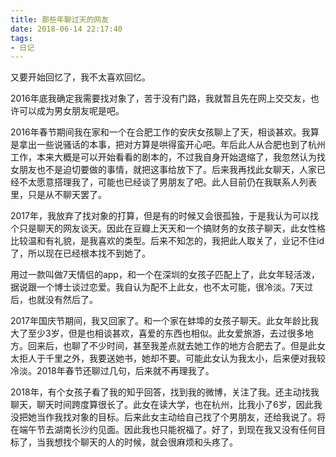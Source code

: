 ```yaml
---
title: 那些年聊过天的网友
date: 2018-06-14 22:17:40
tags:
- 日记
---
```


又要开始回忆了，我不太喜欢回忆。

2016年底我确定我需要找对象了，苦于没有门路，我就暂且先在网上交交友，也许可以成为男女朋友呢是吧。

2016年春节期间我在家和一个在合肥工作的安庆女孩聊上了天，相谈甚欢。我算是拿出一些说骚话的本事，把对方算是哄得蛮开心吧。年后此人从合肥也到了杭州工作，本来大概是可以开始看看的剧本的，不过我自身开始退缩了，我忽然认为找女朋友也不是迫切要做的事情，就把这事给放下了。后来我再找此女聊天，人家已经不太愿意搭理我了，可能也已经谈了男朋友了吧。此人目前仍在我联系人列表里，只是从不聊天罢了。

2017年，我放弃了找对象的打算，但是有的时候又会很孤独，于是我认为可以找个只是聊天的网友谈天。因此在豆瓣上天天和一个搞财务的女孩子聊天，此女性格比较温和有礼貌，是我喜欢的类型。后来不知怎的，我把此人取关了，业记不住id了，所以现在已经根本找不到她了。

用过一款叫做7天情侣的app，和一个在深圳的女孩子匹配上了，此女年轻活泼，据说跟一个博士谈过恋爱。我自认为配不上此女，也不太可能，很冷淡。7天过后，也就没有然后了。

2017年国庆节期间，我又回家了。和一个家在蚌埠的女孩子聊天。此女年龄比我大了至少3岁，但是也相谈甚欢，喜爱的东西也相似。此女爱旅游，去过很多地方。回来后，也聊了不少时间，甚至我差点就去她工作的地方合肥去了。但是此女太拒人于千里之外，我要送她书，她却不要。可能此女认为我太小，后来便对我较冷淡。2018年春节还聊过几句，后来就不再理我了。

2018年，有个女孩子看了我的知乎回答，找到我的微博，关注了我。还主动找我聊天，聊天时间跨度算很长了。此女在读大学，也在杭州，比我小了6岁，因此我没把她当作我找对象的目标。后来此女主动给自己找了个男朋友，还给我说了。将在端午节去湖南长沙约见面。因此我也只能祝福了。好了，到现在我又没有任何目标了，当我想找个聊天的人的时候，就会很麻烦和头疼了。

